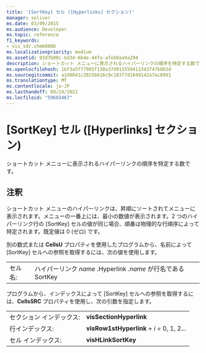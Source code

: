 ```yaml
---
title: '[SortKey] セル ([Hyperlinks] セクション)'
manager: soliver
ms.date: 03/09/2015
ms.audience: Developer
ms.topic: reference
f1_keywords:
- vis_sdr.chm60086
ms.localizationpriority: medium
ms.assetid: 93d7b00c-bd34-6b4e-44fe-afeb8aa9a294
description: ショートカット メニューに表示されるハイパーリンクの順序を特定する数です。
ms.openlocfilehash: 1bf3a5f77905f130a37d911550411343747b803d
ms.sourcegitcommit: a1d9041c20256616c9c183f7d1049142a7ac6991
ms.translationtype: MT
ms.contentlocale: ja-JP
ms.lasthandoff: 09/24/2021
ms.locfileid: "59603467"
---
```

# <a name="sortkey-cell-hyperlinks-section"></a>[SortKey] セル ([Hyperlinks] セクション)

ショートカット メニューに表示されるハイパーリンクの順序を特定する数です。
  
## <a name="remarks"></a>注釈

ショートカット メニューのハイパーリンクは、昇順にソートされてメニューに表示されます。メニューの一番上には、最小の数値が表示されます。2 つのハイパーリンク行の [SortKey] セルの値が同じ場合、順番は物理的な行順序によって特定されます。既定値は 0 (ゼロ) です。 
  
別の数式または **CellsU** プロパティを使用したプログラムから、名前によって [SortKey] セルへの参照を取得するには、次の値を使用します。 
  
|||
|:-----|:-----|
|セル名:  <br/> |ハイパーリンク *name*  .Hyperlink  *.name*  が行名である SortKey  <br/> |
   
プログラムから、インデックスによって [SortKey] セルへの参照を取得するには、**CellsSRC** プロパティを使用し、次の引数を指定します。 
  
|||
|:-----|:-----|
|セクション インデックス:  <br/> |**visSectionHyperlink** <br/> |
|行インデックス:  <br/> |**visRow1stHyperlink**  +  *i* *=* 0, 1, 2...  <br/> |
|セル インデックス:  <br/> |**visHLinkSortKey** <br/> |
   

